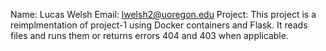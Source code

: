 Name: Lucas Welsh
Email:  lwelsh2@uoregon.edu
Project:  This project is a reimplmentation of project-1 using Docker containers and Flask. It reads files and runs them or returns errors 404 and 403 when applicable.